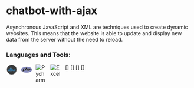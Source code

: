 # chatbot-with-ajax

Asynchronous JavaScript and XML are techniques used to create dynamic websites. This means that the website is able to update and display new data from the server without the need to reload.


### Languages and Tools:

[<img align="left" alt="AJAX" width="30px" src="https://raw.githubusercontent.com/github/explore/8be26d91eb231fec0b8856359979ac09f27173fd/topics/ajax/ajax.png" style="padding-right:10px;" />]
[<img align="left" alt="PHP" width="30px" src="https://raw.githubusercontent.com/github/explore/ccc16358ac4530c6a69b1b80c7223cd2744dea83/topics/php/php.png" style="padding-right:10px;" />]
[<img align="left" alt="Pycharm" width="30px" src="https://upload.wikimedia.org/wikipedia/commons/thumb/1/1d/PyCharm_Icon.svg/220px-PyCharm_Icon.svg.png" style="padding-right:10px;" />]
[<img align="left" alt="Excel" width="30px" src="https://is2-ssl.mzstatic.com/image/thumb/Purple126/v4/a8/fd/5a/a8fd5a84-c6f1-355f-3b9f-6e86598efaa3/XCEL.png/1200x630bb.png" style="padding-right:10px;" />]
